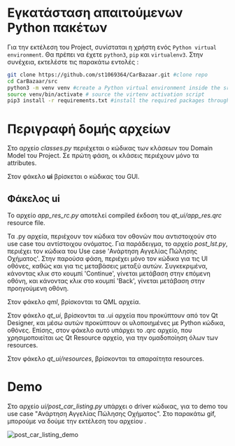 # Εγκατάσταση απαιτούμενων Python πακέτων 

Για την εκτέλεση του Project, συνίσταται η χρήστη ενός `Python virtual environment`. Θα πρέπει να έχετε `python3`, `pip` και `virtualenv3`. Στην συνέχεια, εκτελέστε τις παρακάτω εντολές :

```bash
git clone https://github.com/st1069364/CarBazaar.git #clone repo
cd CarBazaar/src
python3 -m venv venv #create a Python virtual environment inside the src directory
source venv/bin/activate # source the virtenv activation script
pip3 install -r requirements.txt #install the required packages through the requirements.txt
```

# Περιγραφή δομής αρχείων

Στο αρχείο *classes.py* περιέχεται ο κώδικας των κλάσεων του Domain Model του Project. Σε πρώτη φάση, οι κλάσεις περιέχουν μόνο τα attributes.

Στον φάκελο **ui** βρίσκεται ο κώδικας του GUI.

## Φάκελος ui

To αρχείο *app_res_rc.py* αποτελεί compiled έκδοση του *qt_ui/app_res.qrc* resource file.

Τα .py αρχεία, περιέχουν τον κώδικα τον οθονών που αντιστοιχούν στο use case του αντίστοιχου ονόματος. Για παράδειγμα, το αρχείο *post_lst.py*, περιέχει τον κώδικα του Use case 'Ανάρτηση Αγγελίας Πώλησης Οχήματος'. Στην παρούσα φάση, περιέχει μόνο τον κώδικα για τις UI οθόνες, καθώς και για τις μεταβάσεις μεταξύ αυτών. Συγκεκριμένα, κάνοντας κλικ στο κουμπί 'Continue', γίνεται μετάβαση στην επόμενη οθόνη, και κάνοντας κλικ στο κουμπί 'Back', γίνεται μετάβαση στην προηγούμενη οθόνη.

Στον φάκελο *qml*, βρίσκονται τα QML αρχεία.

Στον φάκελο *qt_ui*, βρίσκονται τα .ui αρχεία που προκύπτουν από τον Qt Designer, και μέσω αυτών προκύπτουν οι υλοποιημένες με Python κώδικα, οθόνες.
Επίσης, στον φάκελο αυτό υπάρχει το .qrc αρχείο, που χρησιμοποιείται ως Qt Resource αρχείο, για την ομαδοποίηση όλων των resources.

Στον φάκελο *qt_ui/resources*, βρίσκονται τα απαραίτητα resources.

# Demo

Στο αρχείο *ui/post_car_listing.py* υπάρχει ο driver κώδικας, για το demo του use case "Ανάρτηση Αγγελίας Πώλησης Οχήματος". Στο παρακάτω gif, μπορούμε να δούμε την εκτέλεση του αρχείου .

![post_car_listing_demo](ui/post_car_listing.gif)
